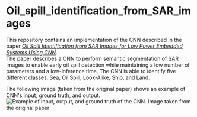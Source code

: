# Oil_spill_identification_from_SAR_images

This repository contains an implementation of the CNN described in the paper [*Oil Spill Identification from SAR Images for Low Power Embedded Systems Using CNN*](https://www.mdpi.com/2072-4292/13/18/3606).\
The paper describes a CNN to perform semantic segmentation of SAR images to enable early oil spill detection while maintaining a low number of parameters and a low-inference time.
The CNN is able to identify five different classes: Sea, Oil Spill, Look-Alike, Ship, and Land.

The following image (taken from the original paper) shows an example of CNN's input, ground truth, and output.
![Example of input, output, and ground truth of the CNN. Image taken from the original paper](https://www.mdpi.com/remotesensing/remotesensing-13-03606/article_deploy/html/images/remotesensing-13-03606-g004.png)
